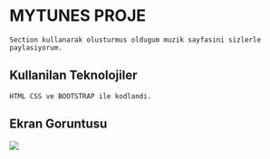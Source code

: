 <h1>MYTUNES PROJE</h1>

    Section kullanarak olusturmus oldugum muzik sayfasini sizlerle paylasiyorum.


<h2>Kullanilan Teknolojiler</h2>

    HTML CSS ve BOOTSTRAP ile kodlandi.


<h2>Ekran Goruntusu</h2>

![](ekrankaydı.gif)

